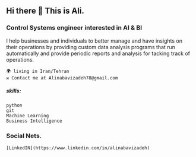 ## Hi there 👋  This is Ali.
### Control Systems engineer interested in AI & BI


I help businesses and individuals to better manage and have insights on their operations by providing custom data analysis programs that run automatically and provide periodic reports and analysis for tacking track of operations.

    🌍 living in Iran/Tehran
    ✉️ Contact me at Alinabavizadeh78@gmail.com

##### skills:
    python
    git
    Machine Learning
    Business Intelligence


### Social Nets.

    [LinkedIN](https://www.linkedin.com/in/alinabavizadeh)

    
